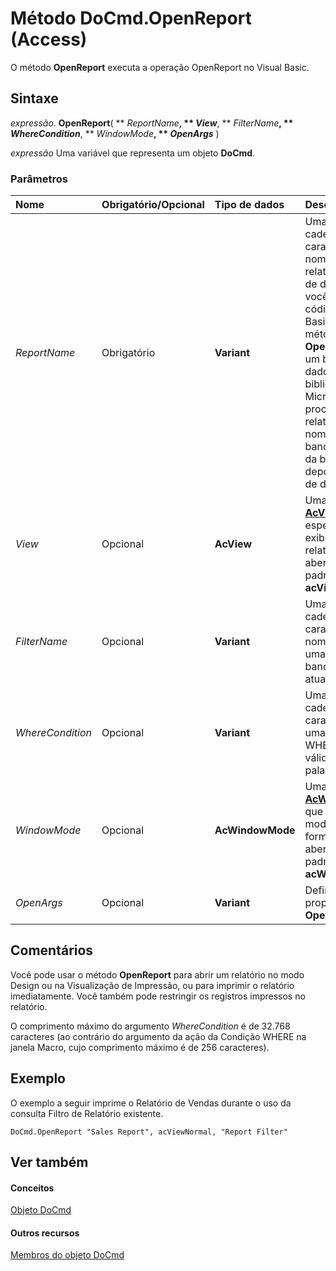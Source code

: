 
# Método DoCmd.OpenReport (Access)

O método  **OpenReport** executa a operação OpenReport no Visual Basic.


## Sintaxe

 _expressão_. **OpenReport**( ** _ReportName_**, ** _View_**, ** _FilterName_**, ** _WhereCondition_**, ** _WindowMode_**, ** _OpenArgs_** )

 _expressão_ Uma variável que representa um objeto **DoCmd**.


### Parâmetros



|**Nome**|**Obrigatório/Opcional**|**Tipo de dados**|**Descrição**|
|:-----|:-----|:-----|:-----|
| _ReportName_|Obrigatório|**Variant**|Uma expressão de cadeia de caracteres que é o nome válido de um relatório no banco de dados atual. Se você executar código do Visual Basic com o método  **OpenReport** em um banco de dados de biblioteca, o Microsoft Access procurará o relatório com este nome, primeiro no banco de dados da biblioteca e depois no banco de dados atual.|
| _View_|Opcional|**AcView**|Uma constante  **[AcView](708b0b90-8144-be34-f312-6914d4aa8e68.md)** que especifica a exibição na qual o relatório será aberto. O valor padrão é **acViewNormal**.|
| _FilterName_|Opcional|**Variant**|Uma expressão de cadeia de caracteres que é o nome válido de uma consulta no banco de dados atual.|
| _WhereCondition_|Opcional|**Variant**|Uma expressão de cadeia de caracteres que é uma cláusula WHERE do SQL válida sem a palavra WHERE.|
| _WindowMode_|Opcional|**AcWindowMode**|Uma constante  **[AcWindowMode](70335c3c-78a1-b3e3-cbda-bd7f7a99abd4.md)** que especifica o modo no qual o formulário é aberto. O valor padrão é **acWindowNormal**.|
| _OpenArgs_|Opcional|**Variant**|Define a propriedade  **OpenArgs**.|

## Comentários

Você pode usar o método  **OpenReport** para abrir um relatório no modo Design ou na Visualização de Impressão, ou para imprimir o relatório imediatamente. Você também pode restringir os registros impressos no relatório.

O comprimento máximo do argumento  _WhereCondition_ é de 32.768 caracteres (ao contrário do argumento da ação da Condição WHERE na janela Macro, cujo comprimento máximo é de 256 caracteres).


## Exemplo

O exemplo a seguir imprime o Relatório de Vendas durante o uso da consulta Filtro de Relatório existente.


```
DoCmd.OpenReport "Sales Report", acViewNormal, "Report Filter"
```


## Ver também


#### Conceitos


[Objeto DoCmd](3ce44cca-9979-0a1e-9787-079a52ce528f.md)
#### Outros recursos


[Membros do objeto DoCmd](3e7ade9e-86e4-0751-188b-5d31c9101651.md)